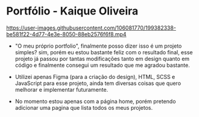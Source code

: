 # Portfólio - Kaique Oliveira


https://user-images.githubusercontent.com/106081770/199382338-be581f22-4d77-4e3e-8050-88eb2576f6f8.mp4


- "O meu próprio portfolio", finalmente posso dizer isso é um projeto simples? sim, porém eu estou bastante feliz com o resultado final, esse projeto já passou por tantas modificações tanto em design quanto em código e finalmente consegui um resultado que me agradou bastante.

- Utilizei apenas Figma (para a criação do design), HTML, SCSS e JavaScript para esse projeto, ainda tem diversas coisas que quero melhorar e implementar futuramente.

- No momento estou apenas com a página home, porém pretendo adicionar uma pagina que lista todos os meus projetos.
